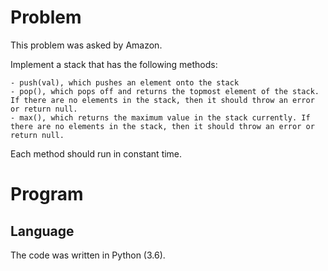# Problem

This problem was asked by Amazon.

Implement a stack that has the following methods:

    - push(val), which pushes an element onto the stack
    - pop(), which pops off and returns the topmost element of the stack. If there are no elements in the stack, then it should throw an error or return null.
    - max(), which returns the maximum value in the stack currently. If there are no elements in the stack, then it should throw an error or return null.

Each method should run in constant time.

# Program
## Language

The code was written in Python (3.6).
